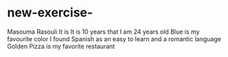 # new-exercise-
Masouma Rasouli
It is It is 10 years that I am 24 years old
Blue is my favourite color
I found Spanish as an easy to learn and a romantic language
Golden Pizza is my favorite restaurant 
